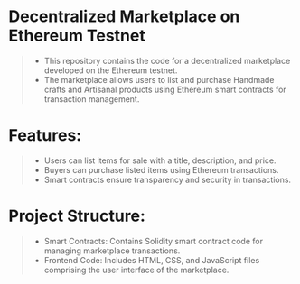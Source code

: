 
# Decentralized Marketplace on Ethereum Testnet
> - This repository contains the code for a decentralized marketplace developed on the Ethereum testnet. 
> - The marketplace allows users to list and purchase Handmade crafts and Artisanal products using Ethereum smart contracts for transaction management.

# Features:
> - Users can list items for sale with a title, description, and price.
> - Buyers can purchase listed items using Ethereum transactions.
> - Smart contracts ensure transparency and security in transactions.

# Project Structure:
> - Smart Contracts: Contains Solidity smart contract code for managing marketplace transactions.
> - Frontend Code: Includes HTML, CSS, and JavaScript files comprising the user interface of the marketplace.
